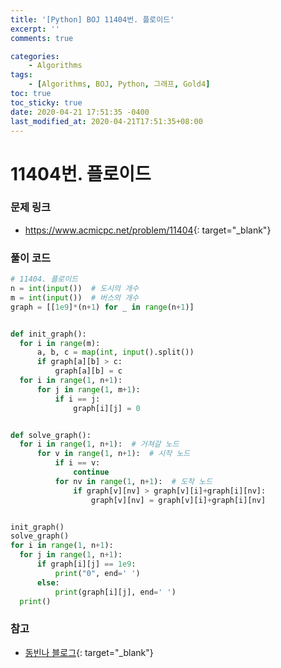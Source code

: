 ```yaml
---
title: '[Python] BOJ 11404번. 플로이드'
excerpt: ''
comments: true

categories:
    - Algorithms
tags:
    - [Algorithms, BOJ, Python, 그래프, Gold4]
toc: true
toc_sticky: true
date: 2020-04-21 17:51:35 -0400
last_modified_at: 2020-04-21T17:51:35+08:00
---
```


# 11404번. 플로이드

### 문제 링크

-   <https://www.acmicpc.net/problem/11404>{: target="\_blank"}

### 풀이 코드

```python
# 11404. 플로이드
n = int(input())  # 도시의 개수
m = int(input())  # 버스의 개수
graph = [[1e9]*(n+1) for _ in range(n+1)]


def init_graph():
  for i in range(m):
      a, b, c = map(int, input().split())
      if graph[a][b] > c:
          graph[a][b] = c
  for i in range(1, n+1):
      for j in range(1, m+1):
          if i == j:
              graph[i][j] = 0


def solve_graph():
  for i in range(1, n+1):  # 거쳐갈 노드
      for v in range(1, n+1):  # 시작 노드
          if i == v:
              continue
          for nv in range(1, n+1):  # 도착 노드
              if graph[v][nv] > graph[v][i]+graph[i][nv]:
                  graph[v][nv] = graph[v][i]+graph[i][nv]


init_graph()
solve_graph()
for i in range(1, n+1):
  for j in range(1, n+1):
      if graph[i][j] == 1e9:
          print("0", end=' ')
      else:
          print(graph[i][j], end=' ')
  print()

```

### 참고

-   [동빈나 블로그](https://m.blog.naver.com/ndb796/221234427842){: target="\_blank"}

